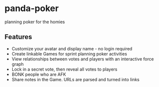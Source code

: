 # panda-poker
planning poker for the homies

## Features
- Customize your avatar and display name - no login required
- Create linkable Games for sprint planning poker activities
- View relationships between votes and players with an interactive force graph
- Lock in a secret vote, then reveal all votes to players
- BONK people who are AFK
- Share notes in the Game. URLs are parsed and turned into links
